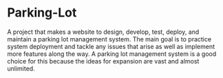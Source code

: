 # Parking-Lot
A project that makes a website to design, develop, test, deploy, and maintain a parking lot management system. The main goal is to practice system deployment and tackle any issues that arise as well as implement more features along the way. A parking lot management system is a good choice for this because the ideas for expansion are vast and almost unlimited.
